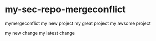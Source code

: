# my-sec-repo-mergeconflict
mymergeconflict
my new project
my great project
my awsome project

my new change
my latest change
